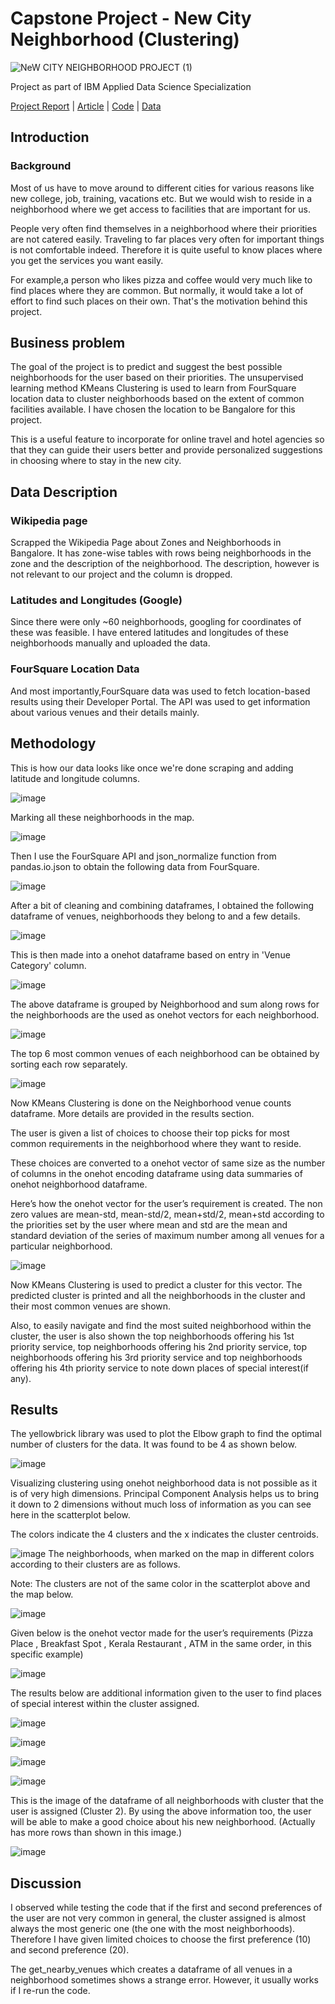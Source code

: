 <h1>Capstone Project - New City Neighborhood (Clustering) </h1>

![NeW CITY NEIGHBORHOOD PROJECT (1)](https://user-images.githubusercontent.com/44721008/108470998-cb90b100-72b0-11eb-8755-63073a14f5d6.png)

Project  as part of IBM Applied Data Science Specialization

<a href = 'https://docs.google.com/document/d/1IlCTmYZgrYKHxcLRApbsOsRRtqjjlEUqvlnT71n8_Uk/export?format=pdf'>Project Report</a> | <a href = 'https://www.linkedin.com/pulse/new-city-neighborhood-project-hithesh-kk/'>Article</a> | <a href = 'https://github.com/hithesh111/Coursera_Capstone/blob/master/Code.ipynb'>Code</a> | <a href = 'https://github.com/hithesh111/Coursera_Capstone/blob/master/Data.md'>Data</a>

<b><h2>Introduction</h2></b>

<b><h3>Background</h3></b>
Most of us have to move around to different cities for various reasons like new college, job, training, vacations etc. But we would wish to reside in a neighborhood where we get access to facilities that are important for us.

People very often find themselves in a neighborhood where their priorities are not catered easily. Traveling to far places very often for important things is not comfortable indeed. Therefore it is quite useful to know places where you get the services you want easily.

For example,a person who likes pizza and coffee would very much like to find places where they are common. But normally, it would take a lot of effort to find such places on their own. That's the motivation behind this project.

<b><h2>Business problem</h2></b>
The goal of the project is to predict and suggest the best possible neighborhoods for the user based on their priorities. The unsupervised learning method KMeans Clustering is used to learn from FourSquare location data to cluster neighborhoods based on the extent of common facilities available. I have chosen the location to be Bangalore for this project.

This is a useful feature to incorporate for online travel and hotel agencies so that they can guide their users better and provide personalized suggestions in choosing where to stay in the new city.

<h2><b>Data Description</b></h2>
<h3><b>Wikipedia page</b></h3>
Scrapped the Wikipedia Page about Zones and Neighborhoods in Bangalore. It has zone-wise tables with rows being neighborhoods in the zone and the description of the neighborhood. The description, however is not relevant to our project and the column is dropped.

<h3><b>Latitudes and Longitudes (Google)</h3></b>
Since there were only ~60 neighborhoods, googling for coordinates of these was feasible. I have entered latitudes and longitudes of these neighborhoods manually and uploaded the data.

<h3><b>FourSquare Location Data</h3></b>
And most importantly,FourSquare data was used to fetch location-based results using their Developer Portal. The API was used to get information about various venues and their details mainly.

<h2><b>Methodology</h2></b>
This is how our data looks like once we're done scraping and adding latitude and longitude columns.

![image](https://user-images.githubusercontent.com/44721008/108467889-e90f4c00-72ab-11eb-8229-9470ba072557.png)

Marking all these neighborhoods in the map.

![image](https://user-images.githubusercontent.com/44721008/108468046-270c7000-72ac-11eb-80cf-5ecdd0bced0f.png)

Then I use the FourSquare API and json_normalize function from pandas.io.json to obtain the following data from FourSquare.

![image](https://user-images.githubusercontent.com/44721008/108468109-40152100-72ac-11eb-896b-99af152ba8fe.png)

After a bit of cleaning and combining dataframes, I obtained the following dataframe of venues, neighborhoods they belong to and a few details.

![image](https://user-images.githubusercontent.com/44721008/108468175-53c08780-72ac-11eb-8f4b-3f4b7b77ac65.png)

This is then made into a onehot dataframe based on entry in 'Venue Category' column.

![image](https://user-images.githubusercontent.com/44721008/108468210-620ea380-72ac-11eb-957d-9b7051230d4a.png)

The above dataframe is grouped by Neighborhood and sum along rows for the neighborhoods are the used as onehot vectors for each neighborhood.

![image](https://user-images.githubusercontent.com/44721008/108468233-6c30a200-72ac-11eb-9dac-d1f4335d1ded.png)

The top 6 most common venues of each neighborhood can be obtained by sorting each row separately.

![image](https://user-images.githubusercontent.com/44721008/108468251-75ba0a00-72ac-11eb-8442-b41cc0f93bed.png)

Now KMeans Clustering is done on the Neighborhood venue counts dataframe. More details are provided in the results section.

The user is given a list of choices to choose their top picks for most common requirements in the neighborhood where they want to reside.

These choices are converted to a onehot vector of same size as the number of columns in the onehot encoding dataframe using data summaries of onehot neighborhood dataframe.

Here’s how the onehot vector for the user’s requirement is created. The non zero values are mean-std, mean-std/2, mean+std/2, mean+std according to the priorities set by the user where mean and std are the mean and standard deviation of the series of maximum number among all venues for a particular neighborhood.

![image](https://user-images.githubusercontent.com/44721008/108468288-84a0bc80-72ac-11eb-91cb-c381a3f624c7.png)

Now KMeans Clustering is used to predict a cluster for this vector. The predicted cluster is printed and all the neighborhoods in the cluster and their most common venues are shown.

Also, to easily navigate and find the most suited neighborhood within the cluster, the user is also shown the top neighborhoods offering his 1st priority service, top neighborhoods offering his 2nd priority service, top neighborhoods offering his 3rd priority service and top neighborhoods offering his 4th priority service to note down places of special interest(if any).

<b><h2>Results</h2></b>

The yellowbrick library was used to plot the Elbow graph to find the optimal number of clusters for the data. It was found to be 4 as shown below.

![image](https://user-images.githubusercontent.com/44721008/108468357-a306b800-72ac-11eb-9cc8-6e04fd0659a6.png)

Visualizing clustering using onehot neighborhood data is not possible as it is of very high dimensions. Principal Component Analysis helps us to bring it down to 2 dimensions without much loss of information as you can see here in the scatterplot below.

The colors indicate the 4 clusters and the x indicates the cluster centroids.

![image](https://user-images.githubusercontent.com/44721008/108468405-b4e85b00-72ac-11eb-8bf1-7dd5aa686237.png)
The neighborhoods, when marked on the map in different colors according to their clusters are as follows.

Note: The clusters are not of the same color in the scatterplot above and the map below.

![image](https://user-images.githubusercontent.com/44721008/108468685-1e686980-72ad-11eb-9585-e4dd2a8aff0d.png)

Given below is the onehot vector made for the user’s requirements (Pizza Place , Breakfast Spot , Kerala Restaurant , ATM in the same order, in this specific example)

![image](https://user-images.githubusercontent.com/44721008/108468767-3d66fb80-72ad-11eb-8d79-4f42469296a9.png)

The results below are additional information given to the user to find places of special interest within the cluster assigned.

![image](https://user-images.githubusercontent.com/44721008/108468830-54a5e900-72ad-11eb-9fb4-eade503eb869.png)

![image](https://user-images.githubusercontent.com/44721008/108468879-638c9b80-72ad-11eb-92d8-b279ed60613d.png)

![image](https://user-images.githubusercontent.com/44721008/108468909-6edfc700-72ad-11eb-8b53-d034b04bdf84.png)

![image](https://user-images.githubusercontent.com/44721008/108468949-7a32f280-72ad-11eb-8cff-ccf7cfc84444.png)

This is the image of the dataframe of all neighborhoods with cluster that the user is assigned (Cluster 2). By using the above information too, the user will be able to make a good choice about his new neighborhood. (Actually has more rows than shown in this image.)

![image](https://user-images.githubusercontent.com/44721008/108468992-89b23b80-72ad-11eb-9045-ad53d8ec092f.png)

<h2><b>Discussion</h2></b>
I observed while testing the code that if the first and second preferences of the user are not very common in general, the cluster assigned is almost always the most generic one (the one with the most neighborhoods). Therefore I have given limited choices to choose the first preference (10) and second preference (20). 

The get_nearby_venues which creates a dataframe of all venues in a neighborhood sometimes shows a strange error. However, it usually works if I re-run the code.
